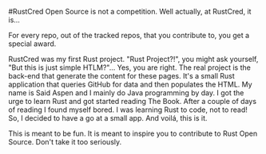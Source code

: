 #RustCred
Open Source is not a competition. Well actually, at RustCred, it is...

For every repo, out of the tracked repos, that you contribute to, you get a special award. 

RustCred was my first Rust project. "Rust Project?!", you might ask yourself, "But this is just simple HTLM?"... Yes, you are right. The real project is the back-end that generate the content for these pages. It's a small Rust application that queries GitHub for data and then populates the HTML.
My name is Said Aspen and I mainly do Java programming by day. I got the urge to learn Rust and got started reading The Book. After a couple of days of reading I found myself bored.
I was learning Rust to code, not to read! So, I decided to have a go at a small app. And voilá, this is it.

This is meant to be fun. It is meant to inspire you to contribute to Rust Open Source. Don't take it too seriously.
